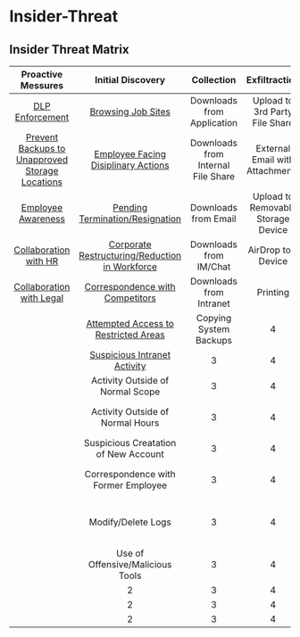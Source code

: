 # Insider-Threat

## **Insider Threat Matrix**

| **Proactive Messures** | **Initial Discovery** | **Collection** | **Exfiltraction** | **Business Impact**|
| :---: | :---: | :---: | :---: | :---: |
| [DLP Enforcement](https://github.com/matt-snyder-stuff/Insider-Threat/blob/master/TTPs/T1000-DLP%20Enforcement.md) | [Browsing Job Sites](https://github.com/matt-snyder-stuff/Insider-Threat/blob/master/TTPs/T1005-Browsing%20Job%20Sites.md) | Downloads from Application |  Upload to 3rd Party File Share | Bulk Delete Files |
| [Prevent Backups to Unapproved Storage Locations](https://github.com/matt-snyder-stuff/Insider-Threat/blob/master/TTPs/T1001-Unapproved%20Storage%20Locations.md)  | [Employee Facing Disiplinary Actions](https://github.com/matt-snyder-stuff/Insider-Threat/blob/master/TTPs/T1006-Employee%20Facing%20Disiplinary%20Actions.md) | Downloads from Internal File Share | External Email with Attachments | Destruction of Physical Device |
| [Employee Awareness](https://github.com/matt-snyder-stuff/Insider-Threat/blob/master/TTPs/T1002-Employee%20Awareness%20copy.md) | [Pending Termination/Resignation](https://github.com/matt-snyder-stuff/Insider-Threat/blob/master/TTPs/T1007-Pending%20Termination-Resignation.md) | Downloads from Email | Upload to Removable Storage Device | Changing Service Account Password |
| [Collaboration with HR](https://github.com/matt-snyder-stuff/Insider-Threat/blob/master/TTPs/T1003-Partnership%20with%20HR.md) | [Corporate Restructuring/Reduction in Workforce](https://github.com/matt-snyder-stuff/Insider-Threat/blob/master/TTPs/T1008-Corporate%20Restructuring-Reduction%20in%20Workforcemd.md) | Downloads from IM/Chat | AirDrop to a Device | Malicious Changes to Application/System |
| [Collaboration with Legal](https://github.com/matt-snyder-stuff/Insider-Threat/blob/master/TTPs/T1004-Collaboration%20with%20Legal.md) | [Correspondence with Competitors](https://github.com/matt-snyder-stuff/Insider-Threat/blob/master/TTPs/T1009-Correspondence%20with%20Competitors.md) | Downloads from Intranet | Printing | Malicious Social Media Post |
|   | [Attempted Access to Restricted Areas](https://github.com/matt-snyder-stuff/Insider-Threat/blob/master/TTPs/T1010-Attempted%20Access%20to%20Restricted%20Areas.md) | Copying System Backups | 4 | Misappropriations of Funds |
|   | [Suspicious Intranet Activity](https://github.com/matt-snyder-stuff/Insider-Threat/blob/master/TTPs/T1011-Suspicious%20Intranet%20Activity.md) | 3 | 4 | Excessive Overtime |
|   | Activity Outside of Normal Scope | 3 | 4 | Misappropriations of Assets |
|   | Activity Outside of Normal Hours | 3 | 4 | Forwarding Internal Communications to 3rd Party |
|   | Suspicious Creatation of New Account | 3 | 4 | Insider Trading Violations |
|   | Correspondence with Former Employee | 3 | 4 | Use of Offensive/Malicious Tools |
|   | Modify/Delete Logs | 3 | 4 | Exposure of Sensitive/Confidential Information in Public Repositories |
|   | Use of Offensive/Malicious Tools | 3 | 4 | 5 |
|   | 2 | 3 | 4 | 5 |
|   | 2 | 3 | 4 | 5 |
|   | 2 | 3 | 4 | 5 |
